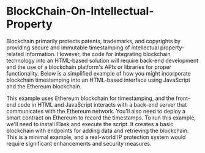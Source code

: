 # BlockChain-On-Intellectual-Property
Blockchain primarily protects patents, trademarks, and copyrights by providing secure and immutable timestamping of intellectual property-related information. However, the code for integrating blockchain technology into an HTML-based solution will require back-end development and the use of a blockchain platform's APIs or libraries for proper functionality. Below is a simplified example of how you might incorporate blockchain timestamping into an HTML-based interface using JavaScript and the Ethereum blockchain.

This example uses Ethereum blockchain for timestamping, and the front-end code in HTML and JavaScript interacts with a back-end server that communicates with the Ethereum network. You'll also need to deploy a smart contract on Ethereum to record the timestamps. 
To run this example, we'll need to install Flask and execute the script. It creates a basic blockchain with endpoints for adding data and retrieving the blockchain. This is a minimal example, and a real-world IP protection system would require significant enhancements and security measures.
